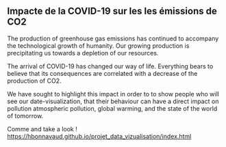 ## Impacte de la COVID-19 sur les les émissions de CO2

The production of greenhouse gas emissions has continued to accompany
the technological growth of humanity. Our growing
production is precipitating us towards a depletion of our resources.

The arrival of COVID-19 has changed our way of life. Everything bears
to believe that its consequences are correlated with a decrease of
the production of CO2.

We have sought to highlight this impact in order to
to show people who will see our date-visualization, that
their behaviour can have a direct impact on pollution
atmospheric pollution, global warming, and the state of the world of tomorrow.

Comme and take a look ! https://hbonnavaud.github.io/projet_data_vizualisation/index.html
